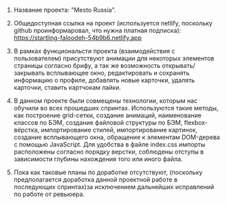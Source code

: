1. Название проекта: "Mesto Russia".

2. Общедоступная ссылка на проект (используется netlify, поскольку github проинформаровал, что нужна платная подписка):
 https://startling-faloodeh-54b9b6.netlify.app

3. В рамках функциональсти проекта (взаимодействия с пользователем) присутствуют анимации для некоторых элементов страницы согласно брифу, а так же возможность открывать/закрывать всплывающее окно, редактировать и сохранять информацию о профиле, добавлять новые карточки, удалять карточки, ставить картчокам лайки.

4. В данном проекте были совмещены технологии, которым нас обучили во всех прошедших спринтах.
Используются такие методы, как построение grid-сетки, создание анимаций, наименование классов по БЭМ, создание файловой структуры по БЭМ, flexbox-вёрстка, импортирование стилей, импортирование картинок, создание всплывающего окна, обращение к элементам DOM-дерева с помощью JavaScript. Для удобства в файле index.css импорты расположены согласно порядку верстки, соблюдены отступы в зависимости глубины нахождения того или иного файла.

5. Пока как таковые планы по доработке отсутствуют, (поскольку предполагается доработка данной проектной работе в последующих спринтах)за исключением дальнейших исправлений по работе от ревьюера. 

